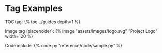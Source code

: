 # Tag Examples

TOC tag:
{% toc ../guides depth=1 %}

Image tag (placeholder):
{% image "assets/images/logo.svg" "Project Logo" width=120 %}

Code include:
{% code.py "reference/code/sample.py" %}
